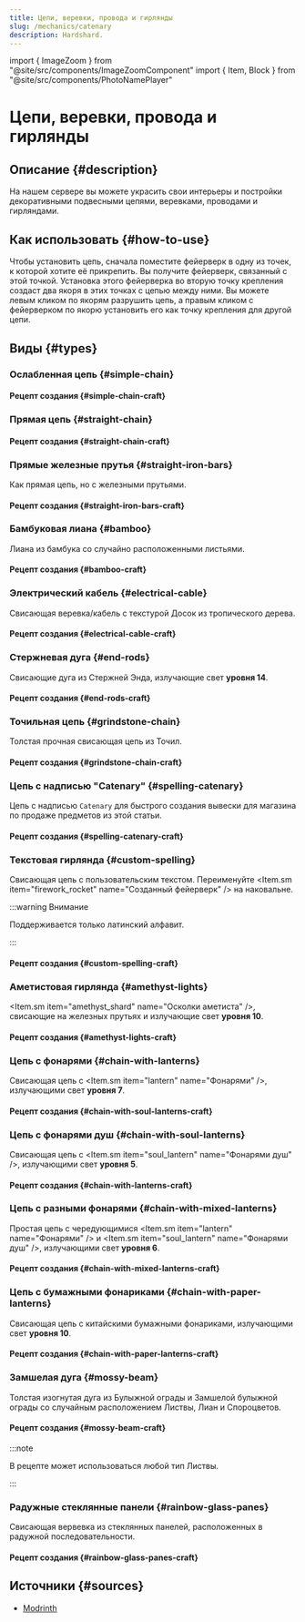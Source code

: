 ```yaml
---
title: Цепи, веревки, провода и гирлянды
slug: /mechanics/catenary
description: Hardshard.
---
```


import { ImageZoom } from "@site/src/components/ImageZoomComponent"
import { Item, Block } from "@site/src/components/PhotoNamePlayer"

# Цепи, веревки, провода и гирлянды

<ImageZoom
  src="/img/mechanics/catenary/catenary-banner.png"
  alt="Цепи, веревки, провода и гирлянды на Hardshard"
/>

## Описание {#description}

На нашем сервере вы можете украсить свои интерьеры и постройки декоративными подвесными цепями, веревками, проводами и гирляндами.

## Как использовать {#how-to-use}

Чтобы установить цепь, сначала поместите фейерверк в одну из точек, к которой хотите её прикрепить. Вы получите фейерверк, связанный с этой точкой. Установка этого фейерверка во вторую точку крепления создаст два якоря в этих точках с цепью между ними. Вы можете левым кликом по якорям разрушить цепь, а правым кликом с фейерверком по якорю установить его как точку крепления для другой цепи.

## Виды {#types}

### Ослабленная цепь {#simple-chain}

<ImageZoom
  src="/img/mechanics/catenary/simple-chain.png"
  alt="Как выглядит ослабленная цепь"
  description="Как выглядит ослабленная цепь"
/>

#### Рецепт создания {#simple-chain-craft}

<ImageZoom
  src="/img/mechanics/catenary/simple-chain-craft.png"
  alt="Рецепт создания ослабленной цепи"
  description="Рецепт создания ослабленной цепи"
/>

### Прямая цепь {#straight-chain}

<ImageZoom
  src="/img/mechanics/catenary/straight-chain.png"
  alt="Как выглядит прямая цепь"
  description="Как выглядит прямая цепь"
/>

#### Рецепт создания {#straight-chain-craft}

<ImageZoom
  src="/img/mechanics/catenary/straight-chain-craft.png"
  alt="Рецепт создания прямой цепи"
  description="Рецепт создания прямой цепи"
/>

### Прямые железные прутья {#straight-iron-bars}

Как прямая цепь, но с железными прутьями.

<ImageZoom
  src="/img/mechanics/catenary/straight-iron-bars.png"
  alt="Как выглядят прямые железные прутья"
  description="Как выглядят прямые железные прутья"
/>

#### Рецепт создания {#straight-iron-bars-craft}

<ImageZoom
  src="/img/mechanics/catenary/straight-iron-bars-craft.png"
  alt="Рецепт создания прямых железных прутьев"
  description="Рецепт создания прямых железных прутьев"
/>

### Бамбуковая лиана {#bamboo}

Лиана из бамбука со случайно расположенными листьями.

<ImageZoom
  src="/img/mechanics/catenary/bamboo.png"
  alt="Как выглядит бамбуковая лиана"
  description="Как выглядит бамбуковая лиана"
/>

#### Рецепт создания {#bamboo-craft}

<ImageZoom
  src="/img/mechanics/catenary/bamboo-craft.png"
  alt="Рецепт создания бамбуковой лианы"
  description="Рецепт создания бамбуковой лианы"
/>

### Электрический кабель {#electrical-cable}

Свисающая веревка/кабель с текстурой Досок из тропического дерева.

<ImageZoom
  src="/img/mechanics/catenary/electrical-cable.png"
  alt="Как выглядит электрический кабель"
  description="Как выглядит электрический кабель"
/>

#### Рецепт создания {#electrical-cable-craft}

<ImageZoom
  src="/img/mechanics/catenary/electrical-cable-craft.png"
  alt="Рецепт создания электрического кабеля"
  description="Рецепт создания электрического кабеля"
/>

### Стержневая дуга {#end-rods}

Свисающие дуга из Стержней Энда, излучающие свет **уровня 14**.

<ImageZoom
  src="/img/mechanics/catenary/end-rods.png"
  alt="Как выглядит стержневая дуга"
  description="Как выглядит стержневая дуга"
/>

#### Рецепт создания {#end-rods-craft}

<ImageZoom
  src="/img/mechanics/catenary/end-rods-craft.png"
  alt="Рецепт создания стержневой дуги"
  description="Рецепт создания стержневой дуги"
/>

### Точильная цепь {#grindstone-chain}

Толстая прочная свисающая цепь из Точил.

<ImageZoom
  src="/img/mechanics/catenary/grindstone-chain.png"
  alt="Как выглядит точильная цепь"
  description="Как выглядит точильная цепь"
/>

#### Рецепт создания {#grindstone-chain-craft}

<ImageZoom
  src="/img/mechanics/catenary/grindstone-chain-craft.png"
  alt="Рецепт создания точильной цепи"
  description="Рецепт создания точильной цепи"
/>

### Цепь с надписью "Catenary" {#spelling-catenary}

Цепь с надписью `Catenary` для быстрого создания вывески для магазина по продаже предметов из этой статьи.

<ImageZoom
  src="/img/mechanics/catenary/spelling-catenary.png"
  alt="Как выглядит цепь с надписью Catenary"
  description="Как выглядит цепь с надписью Catenary"
/>

#### Рецепт создания {#spelling-catenary-craft}

<ImageZoom
  src="/img/mechanics/catenary/spelling-catenary-craft.png"
  alt="Рецепт создания цепи с надписью Catenary"
  description="Рецепт создания цепи с надписью Catenary"
/>

### Текстовая гирлянда {#custom-spelling}

Свисающая цепь с пользовательским текстом. Переименуйте <Item.sm item="firework_rocket" name="Созданный фейерверк" /> на наковальне.

:::warning Внимание

Поддерживается только латинский алфавит.

:::

<ImageZoom
  src="/img/mechanics/catenary/custom-spelling.png"
  alt="Как выглядит текстовая гирлянда"
  description="Как выглядит текстовая гирлянда"
/>

#### Рецепт создания {#custom-spelling-craft}

<ImageZoom
  src="/img/mechanics/catenary/custom-spelling-craft.png"
  alt="Рецепт создания текстовой гирлянды"
  description="Рецепт создания текстовой гирлянды"
/>

### Аметистовая гирлянда {#amethyst-lights}

<Item.sm item="amethyst_shard" name="Осколки аметиста" />, свисающие на железных прутьях и излучающие свет **уровня 10**.

<ImageZoom
  src="/img/mechanics/catenary/amethyst-lights.png"
  alt="Как выглядит аметистовая гирлянда"
  description="Как выглядит аметистовая гирлянда"
/>

#### Рецепт создания {#amethyst-lights-craft}

<ImageZoom
  src="/img/mechanics/catenary/amethyst-lights-craft.png"
  alt="Рецепт создания аметистовой гирлянды"
  description="Рецепт создания аметистовой гирлянды"
/>

### Цепь с фонарями {#chain-with-lanterns}

Свисающая цепь с <Item.sm item="lantern" name="Фонарями" />, излучающими свет **уровня 7**.

<ImageZoom
  src="/img/mechanics/catenary/chain-with-lanterns.png"
  alt="Как выглядит цепь с фонарями"
  description="Как выглядит цепь с фонарями"
/>

#### Рецепт создания {#chain-with-soul-lanterns-craft}

<ImageZoom
  src="/img/mechanics/catenary/chain-with-lanterns-craft.png"
  alt="Рецепт создания цепи с фонарями"
  description="Рецепт создания цепи с фонарями"
/>

### Цепь с фонарями душ {#chain-with-soul-lanterns}

Свисающая цепь с <Item.sm item="soul_lantern" name="Фонарями душ" />, излучающими свет **уровня 5**.

<ImageZoom
  src="/img/mechanics/catenary/chain-with-soul-lanterns.png"
  alt="Как выглядит цепь с фонарями душ"
  description="Как выглядит цепь с фонарями душ"
/>

#### Рецепт создания {#chain-with-lanterns-craft}

<ImageZoom
  src="/img/mechanics/catenary/chain-with-soul-lanterns-craft.png"
  alt="Рецепт создания цепи с фонарями душ"
  description="Рецепт создания цепи с фонарями душ"
/>

### Цепь с разными фонарями {#chain-with-mixed-lanterns}

Простая цепь с чередующимися <Item.sm item="lantern" name="Фонарями" /> и <Item.sm item="soul_lantern" name="Фонарями душ" />, излучающими свет **уровня 6**.

<ImageZoom
  src="/img/mechanics/catenary/chain-with-mixed-lanterns.png"
  alt="Как выглядит цепь с разными фонарями"
  description="Как выглядит цепь с разными фонарями"
/>

#### Рецепт создания {#chain-with-mixed-lanterns-craft}

<ImageZoom
  src="/img/mechanics/catenary/chain-with-mixed-lanterns-craft.png"
  alt="Рецепт создания цепи с разными фонарями"
  description="Рецепт создания цепи с разными фонарями"
/>

### Цепь с бумажными фонариками {#chain-with-paper-lanterns}

Свисающая цепь с китайскими бумажными фонариками, излучающими свет **уровня 10**.

<ImageZoom
  src="/img/mechanics/catenary/chain-with-paper-lanterns.png"
  alt="Как выглядит цепь с бумажными фонариками"
  description="Как выглядит цепь с бумажными фонариками"
/>

#### Рецепт создания {#chain-with-paper-lanterns-craft}

<ImageZoom
  src="/img/mechanics/catenary/chain-with-paper-lanterns-craft.png"
  alt="Рецепт создания цепи с бумажными фонариками"
  description="Рецепт создания цепи с бумажными фонариками"
/>

### Замшелая дуга {#mossy-beam}

Толстая изогнутая дуга из Булыжной ограды и Замшелой булыжной ограды со случайным расположением Листвы, Лиан и Спороцветов.

<ImageZoom
  src="/img/mechanics/catenary/mossy-beam.png"
  alt="Как выглядит замшелая дуга"
  description="Как выглядит замшелая дуга"
/>

#### Рецепт создания {#mossy-beam-craft}

:::note

В рецепте может использоваться любой тип Листвы.

:::

<ImageZoom
  src="/img/mechanics/catenary/mossy-beam-craft.png"
  alt="Рецепт создания замшелой дуги"
  description="Рецепт создания замшелой дуги"
/>

### Радужные стеклянные панели {#rainbow-glass-panes}

Свисающая вервевка из стеклянных панелей, расположенныx в радужной последовательности.

<ImageZoom
  src="/img/mechanics/catenary/rainbow-glass-panes.png"
  alt="Как выглядят радужные стеклянные панели"
  description="Как выглядят радужные стеклянные панели"
/>

#### Рецепт создания {#rainbow-glass-panes-craft}

<ImageZoom
  src="/img/mechanics/catenary/rainbow-glass-panes-craft.png"
  alt="Рецепт создания радужных стеклянных панелей"
  description="Рецепт создания радужных стеклянных панелей"
/>

## Источники {#sources}

- [Modrinth](https://modrinth.com/datapack/catenary)

